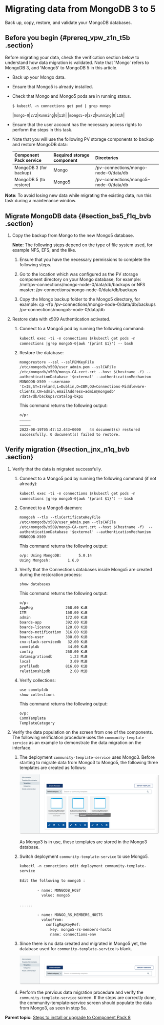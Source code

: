 # Migrating data from MongoDB 3 to 5 

Back up, copy, restore, and validate your MongoDB databases.

## Before you begin {#prereq_vpw_z1n_t5b .section}

Before migrating your data, check the verification section below to understand how data migration is validated. Note that 'Mongo' refers to MongoDB 3, and 'Mongo5' to MongoDB 5 in this article.

- Back up your Mongo data.
- Ensure that Mongo5 is already installed.
- Check that Mongo and Mongo5 pods are in running status.

    `$ kubectl -n connections get pod | grep mongo`

    |`mongo-0`|`2/2`|`Running`|`0`|`11h`|
    |`mongo5-0`|`2/2`|`Running`|`0`|`11h`|

- Ensure that the user account has the necessary access rights to perform the steps in this task.
- Note that you will use the following PV storage components to backup and restore MongoDB data:

    |Component Pack service|Required storage component|Directories|
    |----------------------|--------------------------|-----------|
    |MongoDB 3 \(for backup\)|Mongo|/pv-connections/mongo-node-0/data/db|
    |MongoDB 5 \(to restore\)|Mongo5|/pv-connections/mongo5-node-0/data/db|


**Note:** To avoid losing new data while migrating the existing data, run this task during a maintenance window.

## Migrate MongoDB data {#section_bs5_f1q_bvb .section}

1. Copy the backup from Mongo to the new Mongo5 database.

    **Note:** The following steps depend on the type of file system used, for example NFS, EFS, and the like.

    1. Ensure that you have the necessary permissions to complete the following steps.
    
    2. Go to the location which was configured as the PV storage component directory on your Mongo database, for example: /mnt/pv-connections/mongo-node-0/data/db/backups or NFS master: /pv-connections/mongo-node-0/data/db/backups
    
    3. Copy the Mongo backup folder to the Mongo5 directory, for example: cp -rfp /pv-connections/mongo-node-0/data/db/backups /pv-connections/mongo5-node-0/data/db

2. Restore data with x509 Authentication activated.
    1. Connect to a Mongo5 pod by running the following command:

        `kubectl exec -ti -n connections $(kubectl get pods -n connections |grep mongo5-0|awk '{print $1}') -- bash`

    2. Restore the database:

        ``` {#codeblock_j2k_k1q_bvb}
        mongorestore --ssl --sslPEMKeyFile /etc/mongodb/x509/user_admin.pem --sslCAFile /etc/mongodb/x509/mongo-CA-cert.crt --host $(hostname -f) --authenticationDatabase '$external' --authenticationMechanism MONGODB-X509 --username 'C=IE,ST=Ireland,L=Dublin,O=IBM,OU=Connections-Middleware-Clients,CN=admin,emailAddress=admin@mongodb' /data/db/backups/catalog-bkp1
        ```

        This command returns the following output:

        ``` {#codeblock_k2k_k1q_bvb}
        o/p: 
        ……………
        ……………
        2022-08-19T05:47:12.443+0000	44 document(s) restored successfully. 0 document(s) failed to restore. 
        ```


## Verify migration {#section_jnx_n1q_bvb .section}

1. Verify that the data is migrated successfully.
    1. Connect to a Mongo5 pod by running the following command \(if not already\):

        `kubectl exec -ti -n connections $(kubectl get pods -n connections |grep mongo5-0|awk '{print $1}') -- bash`

    2. Connect to a Mongo5 daemon:

        ``` {#codeblock_iwm_q1q_bvb}
        mongosh --tls --tlsCertificateKeyFile /etc/mongodb/x509/user_admin.pem --tlsCAFile /etc/mongodb/x509/mongo-CA-cert.crt --host $(hostname -f)  --authenticationDatabase '$external' --authenticationMechanism MONGODB-X509
        ```

        This command returns the following output:

        ``` {#codeblock_jwm_q1q_bvb}
        o/p: Using MongoDB:        5.0.14
        Using Mongosh:        1.6.0
        ```

    3. Verify that the Connections databases inside Mongo5 are created during the restoration process:

        ``` {#codeblock_kwm_q1q_bvb}
        show databases
        ```

        This command returns the following output:

        ``` {#codeblock_lwm_q1q_bvb}
        o/p: 
        AppReg               268.00 KiB
        ITM                  168.00 KiB
        admin                172.00 KiB
        boards-app           392.00 KiB
        boards-licence       128.00 KiB
        boards-notification  316.00 KiB
        boards-user          388.00 KiB
        cnx-slack-servicedb   32.00 KiB
        commtpldb             44.00 KiB
        config               260.00 KiB
        datamigrationdb        1.23 MiB
        local                  3.09 MiB
        profiledb            816.00 KiB
        relationshipdb         2.08 MiB
        ```

    4. Verify collections:

        ``` {#codeblock_mwm_q1q_bvb}
        use commtpldb
        show collections
        ```

        This command returns the following output:

        ``` {#codeblock_nwm_q1q_bvb}
        o/p: 
        CommTemplate
        TemplateCategory
        ```

2. Verify the data population on the screen from one of the components. The following verification procedure uses the `community-template-service` as an example to demonstrate the data migration on the interface.
    1. The deployment `community-template-service` uses Mongo3. Before starting to migrate data from Mongo3 to Mongo5, the following three templates are created as follows:

        ![Examples of community templates](images/mongodb_migrate_sample.png)

        As Mongo3 is in use, these templates are stored in the Mongo3 database.

    2. Switch deployment `community-template-service` to use Mongo5.

        ``` {#codeblock_izp_s1q_bvb}
        kubectl -n connections edit deployment community-template-service
        
        Edit the following to mongo5 :
        
                - name: MONGODB_HOST
                  value: mongo5
        
        ......
        
                - name: MONGO_RS_MEMBERS_HOSTS
                  valueFrom:
                    configMapKeyRef:
                      key: mongo5-rs-members-hosts
                      name: connections-env
        ```

    3. Since there is no data created and migrated in Mongo5 yet, the database used for `community-template-service` is blank.

        ![Screenshot of a blank community template database](images/blank_community_template.png)

    4. Perform the previous data migration procedure and verify the `community-template-service` screen. If the steps are correctly done, the community-template-service screen should populate the data from Mongo3, as seen in step 5a.

**Parent topic:** [Steps to install or upgrade to Component Pack 8](../install/cp_install_services_tasks.md)

